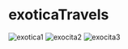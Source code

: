 # exoticaTravels
![exotica1](https://user-images.githubusercontent.com/67342546/155885170-a0295799-78e9-4c77-904f-3ca754239342.png)
![exocita2](https://user-images.githubusercontent.com/67342546/155885176-80042dae-8c96-40cc-bb3a-6870308d54ec.png)
![exocita3](https://user-images.githubusercontent.com/67342546/155885182-42a36c8b-3bfd-4661-b083-4a39e047c6af.png)
